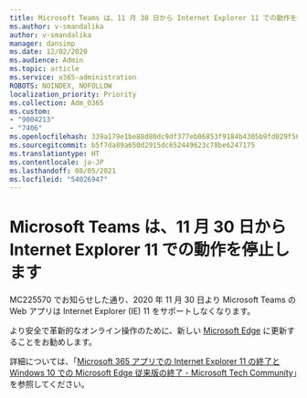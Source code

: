 ```yaml
---
title: Microsoft Teams は、11 月 30 日から Internet Explorer 11 での動作を停止します
ms.author: v-smandalika
author: v-smandalika
manager: dansimp
ms.date: 12/02/2020
ms.audience: Admin
ms.topic: article
ms.service: o365-administration
ROBOTS: NOINDEX, NOFOLLOW
localization_priority: Priority
ms.collection: Adm_O365
ms.custom:
- "9004213"
- "7406"
ms.openlocfilehash: 339a179e1be88d80dc9df377eb06853f9184b4305b9fd029f565ba54fd30e546
ms.sourcegitcommit: b5f7da89a650d2915dc652449623c78be6247175
ms.translationtype: HT
ms.contentlocale: ja-JP
ms.lasthandoff: 08/05/2021
ms.locfileid: "54026947"
---
```

# <a name="microsoft-teams-will-stop-working-on-internet-explorer-11-from-nov-30th"></a>Microsoft Teams は、11 月 30 日から Internet Explorer 11 での動作を停止します

MC225570 でお知らせした通り、2020 年 11 月 30 日より Microsoft Teams の Web アプリは Internet Explorer (IE) 11 をサポートしなくなります。 

より安全で革新的なオンライン操作のために、新しい [Microsoft Edge](https://www.microsoft.com/edge) に更新することをお勧めします。 

詳細については、「[Microsoft 365 アプリでの Internet Explorer 11 の終了と Windows 10 での Microsoft Edge 従来版の終了 - Microsoft Tech Community](https://techcommunity.microsoft.com/t5/microsoft-365-blog/microsoft-365-apps-say-farewell-to-internet-explorer-11-and/ba-p/1591666)」を参照してください。

